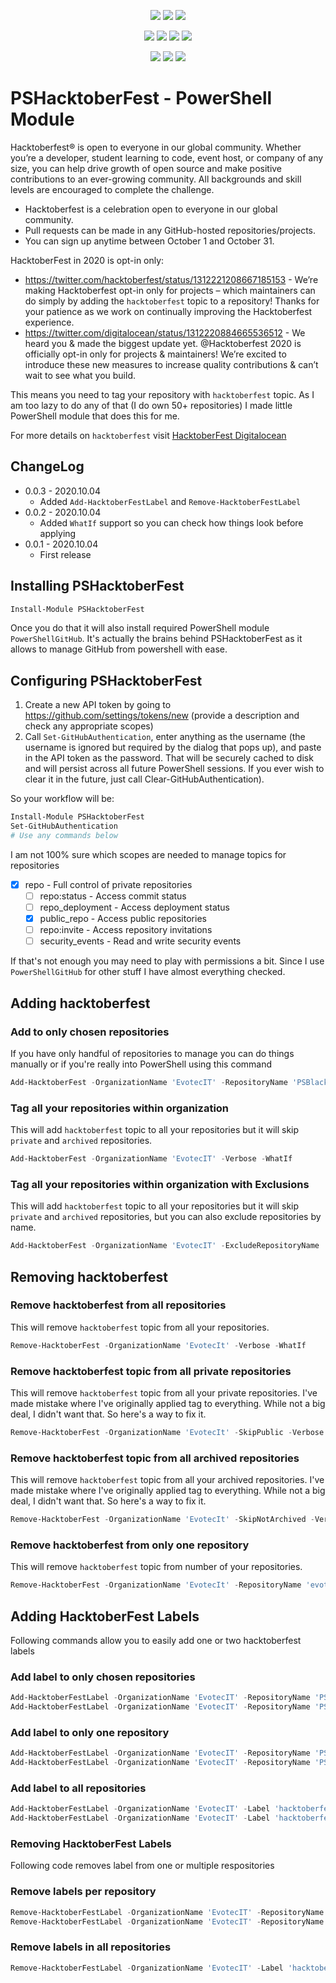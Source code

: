 ﻿<p align="center">
  <a href="https://www.powershellgallery.com/packages/PSHacktoberFest"><img src="https://img.shields.io/powershellgallery/v/PSHacktoberFest.svg"></a>
  <a href="https://www.powershellgallery.com/packages/PSHacktoberFest"><img src="https://img.shields.io/powershellgallery/vpre/PSHacktoberFest.svg?label=powershell%20gallery%20preview&colorB=yellow"></a>
  <a href="https://github.com/EvotecIT/PSHacktoberFest"><img src="https://img.shields.io/github/license/EvotecIT/PSHacktoberFest.svg"></a>
</p>

<p align="center">
  <a href="https://www.powershellgallery.com/packages/PSHacktoberFest"><img src="https://img.shields.io/powershellgallery/p/PSHacktoberFest.svg"></a>
  <a href="https://github.com/EvotecIT/PSHacktoberFest"><img src="https://img.shields.io/github/languages/top/evotecit/PSHacktoberFest.svg"></a>
  <a href="https://github.com/EvotecIT/PSHacktoberFest"><img src="https://img.shields.io/github/languages/code-size/evotecit/PSHacktoberFest.svg"></a>
  <a href="https://www.powershellgallery.com/packages/PSHacktoberFest"><img src="https://img.shields.io/powershellgallery/dt/PSHacktoberFest.svg"></a>
</p>

<p align="center">
  <a href="https://twitter.com/PrzemyslawKlys"><img src="https://img.shields.io/twitter/follow/PrzemyslawKlys.svg?label=Twitter%20%40PrzemyslawKlys&style=social"></a>
  <a href="https://evotec.xyz/hub"><img src="https://img.shields.io/badge/Blog-evotec.xyz-2A6496.svg"></a>
  <a href="https://www.linkedin.com/in/pklys"><img src="https://img.shields.io/badge/LinkedIn-pklys-0077B5.svg?logo=LinkedIn"></a>
</p>

# PSHacktoberFest - PowerShell Module

Hacktoberfest® is open to everyone in our global community. Whether you’re a developer, student learning to code, event host, or company of any size, you can help drive growth of open source and make positive contributions to an ever-growing community. All backgrounds and skill levels are encouraged to complete the challenge.

- Hacktoberfest is a celebration open to everyone in our global community.
- Pull requests can be made in any GitHub-hosted repositories/projects.
- You can sign up anytime between October 1 and October 31.

HacktoberFest in 2020 is opt-in only:

- <https://twitter.com/hacktoberfest/status/1312221208667185153> - We’re making Hacktoberfest opt-in only for projects – which maintainers can do simply by adding the `hacktoberfest` topic to a repository! Thanks for your patience as we work on continually improving the Hacktoberfest experience.
- <https://twitter.com/digitalocean/status/1312220884665536512> - We heard you & made the biggest update yet. @Hacktoberfest 2020 is officially opt-in only for projects & maintainers! We’re excited to introduce these new measures to increase quality contributions & can’t wait to see what you build.

This means you need to tag your repository with `hacktoberfest` topic. As I am too lazy to do any of that (I do own 50+ repositories) I made little PowerShell module that does this for me.

For more details on `hacktoberfest` visit [HacktoberFest Digitalocean](https://hacktoberfest.digitalocean.com/)

## ChangeLog

- 0.0.3 - 2020.10.04
  - Added `Add-HacktoberFestLabel` and `Remove-HacktoberFestLabel`
- 0.0.2 - 2020.10.04
  - Added `WhatIf` support so you can check how things look before applying
- 0.0.1 - 2020.10.04
  - First release

## Installing PSHacktoberFest

```powershell
Install-Module PSHacktoberFest
```

Once you do that it will also install required PowerShell module `PowerShellGitHub`. It's actually the brains behind PSHacktoberFest as it allows to manage GitHub from powershell with ease.

## Configuring PSHacktoberFest

1. Create a new API token by going to <https://github.com/settings/tokens/new> (provide a description and check any appropriate scopes)
2. Call `Set-GitHubAuthentication`, enter anything as the username (the username is ignored but required by the dialog that pops up),
and paste in the API token as the password. That will be securely cached to disk and will persist across all future PowerShell sessions.
If you ever wish to clear it in the future, just call Clear-GitHubAuthentication).

So your workflow will be:

```powershell
Install-Module PSHacktoberFest
Set-GitHubAuthentication
# Use any commands below
```

I am not 100% sure which scopes are needed to manage topics for repositories

- [x] repo - Full control of private repositories
  - [ ]  repo:status - Access commit status
  - [ ]  repo_deployment - Access deployment status
  - [x]  public_repo - Access public repositories
  - [ ]  repo:invite - Access repository invitations
  - [ ]  security_events - Read and write security events

If that's not enough you may need to play with permissions a bit. Since I use `PowerShellGitHub` for other stuff I have almost everything checked.

## Adding hacktoberfest

### Add to only chosen repositories

If you have only handful of repositories to manage you can do things manually or if you're really into PowerShell using this command

```powershell
Add-HacktoberFest -OrganizationName 'EvotecIT' -RepositoryName 'PSBlackListChecker', 'PSWriteHTML' -Verbose -WhatIf
```

### Tag all your repositories within organization

This will add `hacktoberfest` topic to all your repositories but it will skip `private` and `archived` repositories.

```powershell
Add-HacktoberFest -OrganizationName 'EvotecIT' -Verbose -WhatIf
```

### Tag all your repositories within organization with Exclusions

This will add `hacktoberfest` topic to all your repositories but it will skip `private` and `archived` repositories, but you can also exclude repositories by name.

```powershell
Add-HacktoberFest -OrganizationName 'EvotecIT' -ExcludeRepositoryName 'evotecit.github.io'
```

## Removing hacktoberfest

### Remove hacktoberfest from all repositories

This will remove `hacktoberfest` topic from all your repositories.

```powershell
Remove-HacktoberFest -OrganizationName 'EvotecIt' -Verbose -WhatIf
```

### Remove hacktoberfest topic from all private repositories

This will remove `hacktoberfest` topic from all your private repositories. I've made mistake where I've originally applied tag to everything. While not a big deal, I didn't want that. So here's a way to fix it.

```powershell
Remove-HacktoberFest -OrganizationName 'EvotecIt' -SkipPublic -Verbose -WhatIf
```

### Remove hacktoberfest topic from all archived repositories

This will remove `hacktoberfest` topic from all your archived repositories. I've made mistake where I've originally applied tag to everything. While not a big deal, I didn't want that. So here's a way to fix it.

```powershell
Remove-HacktoberFest -OrganizationName 'EvotecIt' -SkipNotArchived -Verbose -WhatIf
```

### Remove hacktoberfest from only one repository

This will remove `hacktoberfest` topic from number of your repositories.

```powershell
Remove-HacktoberFest -OrganizationName 'EvotecIt' -RepositoryName 'evotecit.github.io' -Verbose -WhatIf
```

## Adding HacktoberFest Labels

Following commands allow you to easily add one or two hacktoberfest labels

### Add label to only chosen repositories

```powershell
Add-HacktoberFestLabel -OrganizationName 'EvotecIT' -RepositoryName 'PSBlackListChecker', 'PSWriteHTML' -Label hacktoberfest -Color Harlequin -Description 'This issue is good for hacktoberfest' -Verbose -WhatIf
Add-HacktoberFestLabel -OrganizationName 'EvotecIT' -RepositoryName 'PSBlackListChecker', 'PSWriteHTML' -Label hacktoberfest-accepted -Color MountbattenPink -Description 'Accept for hacktoberfest, will merge later' -Verbose -WhatIf
```

### Add label to only one repository

```powershell
Add-HacktoberFestLabel -OrganizationName 'EvotecIT' -RepositoryName 'PSHacktoberFest' -Label hacktoberfest -Color Harlequin -Description 'This issue is good for hacktoberfest' -Verbose -WhatIf
Add-HacktoberFestLabel -OrganizationName 'EvotecIT' -RepositoryName 'PSHacktoberFest' -Label hacktoberfest-accepted -Color MountbattenPink -Description 'Accept for hacktoberfest, will merge later' -Verbose -WhatIf
```

### Add label to all repositories

```powershell
Add-HacktoberFestLabel -OrganizationName 'EvotecIT' -Label 'hacktoberfest' -Color Harlequin -Description 'This issue is good for hacktoberfest' -Verbose -WhatIf
Add-HacktoberFestLabel -OrganizationName 'EvotecIT' -Label 'hacktoberfest-accepted'-Color MountbattenPink -Description 'Accept for hacktoberfest, will merge later' -Verbose -WhatIf
```

### Removing HacktoberFest Labels

Following code removes label from one or multiple respositories

### Remove labels per repository

```powershell
Remove-HacktoberFestLabel -OrganizationName 'EvotecIT' -RepositoryName 'PSHacktoberFest' -Label 'hacktoberfest' -Verbose -WhatIf
Remove-HacktoberFestLabel -OrganizationName 'EvotecIT' -RepositoryName 'PSHacktoberFest' -Label 'hacktoberfest-accepted' -Verbose -WhatIf
```

### Remove labels in all repositories

```powershell
Remove-HacktoberFestLabel -OrganizationName 'EvotecIT' -Label 'hacktoberfest-accepted' -Verbose -WhatIf
```

